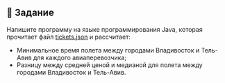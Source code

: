 ## 📄 Задание

Напишите программу на языке программирования Java, которая прочитает файл [tickets.json](src/main/resources/tickets.json) 
и рассчитает:
- Минимальное время полета между городами Владивосток и Тель-Авив для каждого 
авиаперевозчика;
- Разницу между средней ценой и медианой для полета между 
городами Владивосток и Тель-Авив.

